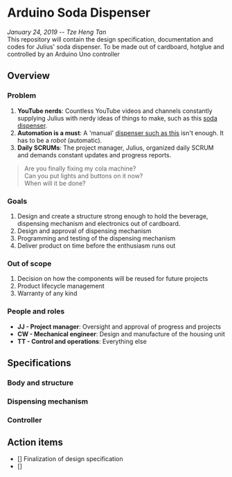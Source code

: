 # Arduino Soda Dispenser
*January 24, 2019 -- Tze Heng Tan*  
This repository will contain the design specification, documentation and codes for Julius' soda dispenser. To be made out of cardboard, hotglue and controlled by an Arduino Uno controller 
## Overview
### Problem
1. **YouTube nerds**: Countless YouTube videos and channels constantly supplying Julius with nerdy ideas of things to make, such as this [soda dispenser](https://www.youtube.com/watch?v=k0ERi0Bt8Gk).
2. **Automation is a must**: A 'manual' [dispenser such as this](https://www.youtube.com/watch?v=Ek0GqIr99X8) isn't enough. It has to be a *robot* (automatic).
3. **Daily SCRUMs**: The project manager, Julius, organized daily SCRUM and demands constant updates and progress reports.
> Are you finally fixing my cola machine?  
> Can you put lights and buttons on it now?  
> When will it be done?  
### Goals
1. Design and create a structure strong enough to hold the beverage, dispensing mechanism and electronics out of cardboard.
2. Design and approval of dispensing mechanism
3. Programming and testing of the dispensing mechanism
4. Deliver product on time before the enthusiasm runs out
### Out of scope
1. Decision on how the components will be reused for future projects
2. Product lifecycle management
3. Warranty of any kind
### People and roles
* **JJ - Project manager**: Oversight and approval of progress and projects
* **CW - Mechanical engineer**: Design and manufacture of the housing unit
* **TT - Control and operations**: Everything else 
## Specifications
### Body and structure
### Dispensing mechanism
### Controller
## Action items
- [] Finalization of design specification
- []


